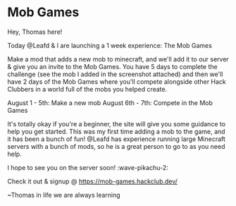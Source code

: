 # Mob Games

Hey, Thomas here! 

Today @Leafd & I are launching a 1 week experience: The Mob Games 

Make a mod that adds a new mob to minecraft, and we'll add it to our server & give you an invite to the Mob Games. You have 5 days to complete the challenge (see the mob I added in the screenshot attached) and then we'll have 2 days of the Mob Games where you'll compete alongside other Hack Clubbers in a world full of the mobs you helped create. 

August 1 - 5th: Make a new mob 
August 6th - 7th: Compete in the Mob Games

It's totally okay if you're a beginner, the site will give you some guidance to help you get started. This was my first time adding a mob to the game, and it has been a bunch of fun! @Leafd has experience running large Minecraft servers with a bunch of mods, so he is a great person to go to as you need help. 

I hope to see you on the server soon! :wave-pikachu-2:

Check it out & signup @ https://mob-games.hackclub.dev/

~Thomas
in life we are always learning
